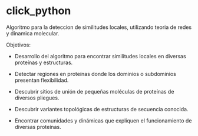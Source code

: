 # click_python
Algoritmo para la deteccion de similitudes locales, utilizando teoria de redes y dinamica molecular.

Objetivos:
   + Desarrollo del algoritmo para encontrar similitudes locales en diversas proteínas y estructuras. 

   + Detectar regiones en proteínas donde los dominios o subdominios presentan flexibilidad.  

   + Descubrir sitios de unión de pequeñas moléculas de proteínas de diversos pliegues.  

   + Descubrir variantes topológicas de estructuras de secuencia conocida. 

   + Encontrar comunidades y dinámicas que expliquen el funcionamiento de diversas proteínas. 
